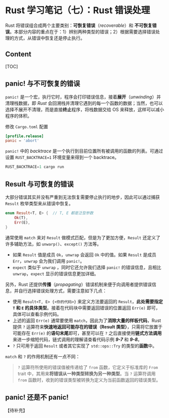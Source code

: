 # Rust 学习笔记（七）：Rust 错误处理

Rust 将错误组合成两个主要类别：**可恢复错误**（*recoverable*）和 **不可恢复错误**。本部分内容的重点在于：1）辨别两种类型的错误；2）根据需要选择错误处理的方式，从错误中恢复还是停止执行。

## Content

[TOC]

## panic! 与不可恢复的错误

`panic!` 是一个宏，执行它时，程序会打印错误信息，接着**展开**（*unwinding*）并清理栈数据，即 *Rust* 会回溯栈并清理它遇到的每一个函数的数据；当然，也可以选择不展开不清理，而是直接**终止**程序，将栈数据交给 OS 来释放，这样可以减小程序的体积。

修改 `Cargo.toml` 配置

```toml
[profile.release]
panic = 'abort'
```

`panic!` 中的 *backtrace* 是一个执行到目前位置所有被调用的函数的列表。可通过设置 `RUST_BACKTRACE=1` 环境变量来得到一个 backtrace。

```powershell
RUST_BACKTRACE=1 cargo run
```

## Result 与可恢复的错误

大部分错误其实并没有严重到无法恢复需要停止执行的地步，因此可以通过捕获 `Result` 枚举类型来从错误中恢复。

```rust
enum Result<T, E> {  // T, E 都是泛型参数
    Ok(T),
    Err(E),
}
```

通常使用 `match` 来对 `Result` 做模式匹配，但是为了更加方便，`Result` 还定义了许多辅助方法，如 `unwarp()`、`except()` 方法等。

- 如果 `Result` 值是成员 `Ok`，`unwrap` 会返回 `Ok` 中的值。如果 `Result` 是成员 `Err`，`unwrap` 会为我们调用 `panic!`。
- `expect` 类似于 `unwrap` ，同时它还允许我们选择 `panic!` 的错误信息，且相比 `unwrap`，`expect` 显示的错误信息更加详细。

另外，Rust 还提供**传播**（*propagating*）错误机制来便于向调用者提供错误信息，并自行选择错误处理方式，需要注意如下几点：

- 使用 `Result<T, E> {<你的代码>}` 来定义方法要返回的 `Result`，**此处需要指定 `T` 和 `E` 的具体类型**。接着在代码块中需要返回错误的位置返回 `Err(e)` 即可，具体可以查看示例代码。
- 上述的返回 `Err(e)` 通常要使用 `match`，因此为了**消除大量的样板代码**，Rust 提供 `?` 运算符来**快速地返回可能存在的错误（Result 类型）**，只需将它放置于可能存在 `Err(e)` 的**语句末尾**即可，甚至可以在 `?` 之后直接使用**链式方法调用**来进一步缩短代码，链式调用的理解请查看代码示例 ***9-7*** 和 ***9-8***。
- `?` 只可用于返回 `Result` 或者其它实现了 `std::ops::Try` 的类型的**函数**中。

`match` 和 `?` 的作用机制还有一点不同：

> `?` 运算符所使用的错误值被传递给了 `from` 函数，它定义于标准库的 `From` trait 中，其用来**将错误从一种类型转换为另一种类型**。当 `?` 运算符调用 `from` 函数时，收到的错误类型被转换为定义为当前函数返回的错误类型。

## panic! 还是不 panic!

【待补充】

